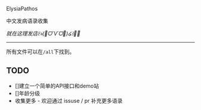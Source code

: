 ElysiaPathos

中文发病语录收集

*就在这理发店꒰ঌ(🎀ᗜ`V´ᗜ🌸)໒꒱💈✅*

---

所有文件可以在`/all`下找到。

## TODO
- []建立一个简单的API接口和demo站
- []年龄分级
- 收集更多 - 欢迎通过 issuse / pr 补充更多语录
